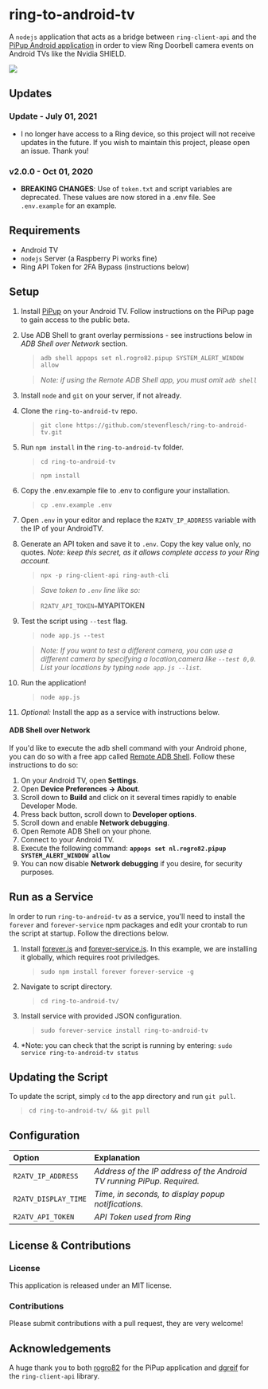 # ring-to-android-tv

A `nodejs` application that acts as a bridge between `ring-client-api` and the [PiPup Android application](https://github.com/rogro82/pipup) in order to view Ring Doorbell camera events on Android TVs like the Nvidia SHIELD.

![](https://raw.githubusercontent.com/stevenflesch/ring-to-android-tv/master/extras/sample-tv-shot.jpg)

## Updates

 ### Update - July 01, 2021
 
 - I no longer have access to a Ring device, so this project will not receive updates in the future.  If you wish to maintain this project, please open an issue.  Thank you!

 ### v2.0.0 - Oct 01, 2020

 - **BREAKING CHANGES**: Use of `token.txt` and script variables are deprecated.  These values are now stored in a .env file.  See `.env.example` for an example.

## Requirements

- Android TV
- `nodejs` Server (a Raspberry Pi works fine)
- Ring API Token for 2FA Bypass (instructions below)

## Setup

1. Install [PiPup](https://github.com/rogro82/pipup) on your Android TV.  Follow instructions on the PiPup page to gain access to the public beta.
2. Use ADB Shell to grant overlay permissions - see instructions below in *ADB Shell over Network* section.
	>`adb shell appops set nl.rogro82.pipup SYSTEM_ALERT_WINDOW allow`
	
	>*Note: if using the Remote ADB Shell app, you must omit `adb shell`*
3. Install `node` and `git` on your server, if not already.
4. Clone the `ring-to-android-tv` repo.
	> `git clone https://github.com/stevenflesch/ring-to-android-tv.git`
5. Run `npm install` in the `ring-to-android-tv` folder.
	> `cd ring-to-android-tv`

	> `npm install`
6. Copy the .env.example file to .env to configure your installation.
	> `cp .env.example .env`
7. Open `.env` in your editor and replace the `R2ATV_IP_ADDRESS` variable with the IP of your AndroidTV.
8. Generate an API token and save it to `.env`.  Copy the key value only, no quotes.  *Note: keep this secret, as it allows complete access to your Ring account.*
	> `npx -p ring-client-api ring-auth-cli`

	> *Save token to `.env` line like so:*

	> `R2ATV_API_TOKEN=`**MYAPITOKEN**
9. Test the script using `--test` flag.
	> `node app.js --test`
	
	>*Note: If you want to test a different camera, you can use a different camera by specifying a location,camera like `--test 0,0`.  List your locations by typing `node app.js --list`.*
10. Run the application!
	> `node app.js`
11. *Optional:* Install the app as a service with instructions below.

#### ADB Shell over Network

If you'd like to execute the adb shell command with your Android phone, you can do so with a free app called [Remote ADB Shell](https://play.google.com/store/apps/details?id=com.cgutman.androidremotedebugger&hl=en_US).  Follow these instructions to do so:

1. On your Android TV, open **Settings**.
2. Open **Device Preferences -> About**.
3. Scroll down to **Build** and click on it several times rapidly to enable Developer Mode.
4. Press back button, scroll down to **Developer options**.
5. Scroll down and enable **Network debugging**.
6. Open Remote ADB Shell on your phone.
7. Connect to your Android TV.
8. Execute the following command: **`appops set nl.rogro82.pipup SYSTEM_ALERT_WINDOW allow`**
9. You can now disable **Network debugging** if you desire, for security purposes.

## Run as a Service

In order to run `ring-to-android-tv` as a service, you'll need to install the `forever` and `forever-service` npm packages and edit your crontab to run the script at startup.  Follow the directions below.

1. Install [forever.js](https://github.com/foreversd/forever) and [forever-service.js](https://github.com/zapty/forever-service).  In this example, we are installing it globally, which requires root priviledges.
	> `sudo npm install forever forever-service -g`
2. Navigate to script directory.
	> `cd ring-to-android-tv/`
3. Install service with provided JSON configuration.
	> `sudo forever-service install ring-to-android-tv`
4. *Note: you can check that the script is running by entering: `sudo service ring-to-android-tv status`

## Updating the Script

To update the script, simply `cd` to the app directory and run `git pull`.
> `cd ring-to-android-tv/ && git pull`

## Configuration

| Option  | Explanation  |
|:----------|:----------|
| `R2ATV_IP_ADDRESS`    | *Address of the IP address of the Android TV running PiPup.  Required.*    |
| `R2ATV_DISPLAY_TIME`    | *Time, in seconds, to display popup notifications.*    |
| `R2ATV_API_TOKEN` | *API Token used from Ring* |

## License & Contributions

### License

This application is released under an MIT license.

### Contributions

Please submit contributions with a pull request, they are very welcome!

## Acknowledgements

A huge thank you to both [rogro82](https://github.com/rogro82) for the PiPup application and [dgreif](https://github.com/dgreif) for the `ring-client-api` library.
